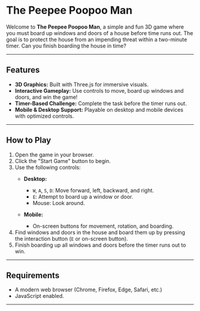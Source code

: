 # The Peepee Poopoo Man

Welcome to **The Peepee Poopoo Man**, a simple and fun 3D game where you must board up windows and doors of a house before time runs out. The goal is to protect the house from an impending threat within a two-minute timer. Can you finish boarding the house in time?

---

## Features

- **3D Graphics:** Built with Three.js for immersive visuals.
- **Interactive Gameplay:** Use controls to move, board up windows and doors, and win the game!
- **Timer-Based Challenge:** Complete the task before the timer runs out.
- **Mobile & Desktop Support:** Playable on desktop and mobile devices with optimized controls.

---

## How to Play

1. Open the game in your browser.
2. Click the "Start Game" button to begin.
3. Use the following controls:
   - **Desktop:**
     - `W`, `A`, `S`, `D`: Move forward, left, backward, and right.
     - `E`: Attempt to board up a window or door.
     - Mouse: Look around.

   - **Mobile:**
     - On-screen buttons for movement, rotation, and boarding.
5. Find windows and doors in the house and board them up by pressing the interaction button (`E` or on-screen button).
6. Finish boarding up all windows and doors before the timer runs out to win.

---

## Requirements

- A modern web browser (Chrome, Firefox, Edge, Safari, etc.)
- JavaScript enabled.

---
